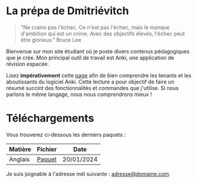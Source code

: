 # La prépa de Dmitriévitch

>"Ne crains pas l'échec. Ce n'est pas l'échec, mais le manque d'ambition qui est un crime. Avec des objectifs élevés, l'échec peut être glorieux."
>Bruce Lee

Bienvenue sur mon site étudiant où je poste divers contenus pédagogiques que je crée.
Mon principal outil de travail est Anki, une application de révision espacée.

Lisez **impérativement** cette [page](documentation.md) afin de bien comprendre les tenants et les aboutissants du logiciel Anki. Cette lecture a pour
objectif de faire un résumé succint des fonctionnalités et commandes que j'utilise. Si nous parlons le même langage,
nous nous comprendrons mieux !

# Téléchargements

Vous trouverez ci-dessous les derniers paquets :

| Matière | Fichier | Date |
|---------|---------|------|
| Anglais | [Paquet](Anglais.apkg) | 20/01/2024 |

Je suis joignable à l'adresse mél suivante : <adresse@domaine.com>.
